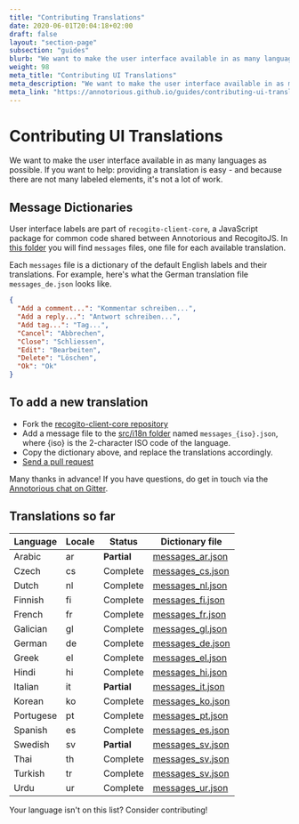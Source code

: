 ```yaml
---
title: "Contributing Translations"
date: 2020-06-01T20:04:18+02:00
draft: false
layout: "section-page"
subsection: "guides"
blurb: "We want to make the user interface available in as many languages as possible. If you want to help: contributing a translation is easy. This guide explains how."
weight: 98
meta_title: "Contributing UI Translations"
meta_description: "We want to make the user interface available in as many languages as possible. If you want to help: contributing a translation is easy. This guide explains how"
meta_link: "https://annotorious.github.io/guides/contributing-ui-translations"
---
```


# Contributing UI Translations

We want to make the user interface available in as many languages as possible. If you want to help: providing a translation is easy - and because there are not many labeled elements, it's not a lot of work.

## Message Dictionaries

User interface labels are part of `recogito-client-core`, a JavaScript package for common code shared between
Annotorious and RecogitoJS. In [this folder](https://github.com/recogito/recogito-client-core/tree/main/src/i18n) 
you will find `messages` files, one file for each available translation. 

Each `messages` file is a dictionary of the default English labels and their translations. For example, 
here's what the German translation file `messages_de.json` looks like.

```json
{
  "Add a comment...": "Kommentar schreiben...",
  "Add a reply...": "Antwort schreiben...",
  "Add tag...": "Tag...",
  "Cancel": "Abbrechen",
  "Close": "Schliessen",
  "Edit": "Bearbeiten",
  "Delete": "Löschen",
  "Ok": "Ok"
}
``` 

## To add a new translation

- Fork the [recogito-client-core repository](https://github.com/recogito/recogito-client-core)
- Add a message file to the [src/i18n folder](https://github.com/recogito/recogito-client-core/tree/main/src/i18n) named `messages_{iso}.json`, where {iso} is the 2-character ISO code of
  the language.
- Copy the dictionary above, and replace the translations accordingly.
- [Send a pull request](https://www.freecodecamp.org/news/how-to-make-your-first-pull-request-on-github-3/)

Many thanks in advance! If you have questions, do get in touch via the [Annotorious chat on Gitter](https://gitter.im/recogito/annotorious). 

## Translations so far

| Language | Locale | Status | Dictionary file |
|--------|----------|--------|-----------------|
| Arabic | ar  | __Partial__ | [messages_ar.json](https://github.com/recogito/recogito-client-core/blob/main/src/i18n/messages_ar.json) |
| Czech | cs | Complete | [messages_cs.json](https://github.com/recogito/recogito-client-core/blob/main/src/i18n/messages_cs.json) |
| Dutch | nl | Complete | [messages_nl.json](https://github.com/recogito/recogito-client-core/blob/main/src/i18n/messages_nl.json) |
| Finnish | fi | Complete | [messages_fi.json](https://github.com/recogito/recogito-client-core/blob/main/src/i18n/messages_fi.json) |
| French | fr | Complete | [messages_fr.json](https://github.com/recogito/recogito-client-core/blob/main/src/i18n/messages_fr.json) |
| Galician | gl | Complete  | [messages_gl.json](https://github.com/recogito/recogito-client-core/blob/main/src/i18n/messages_gl.json) |
| German | de   | Complete  | [messages_de.json](https://github.com/recogito/recogito-client-core/blob/main/src/i18n/messages_de.json) |
| Greek | el   | Complete  | [messages_el.json](https://github.com/recogito/recogito-client-core/blob/main/src/i18n/messages_el.json) |
| Hindi | hi | Complete   | [messages_hi.json](https://github.com/recogito/recogito-client-core/blob/main/src/i18n/messages_hi.json) |
| Italian | it | __Partial__ | [messages_it.json](https://github.com/recogito/recogito-client-core/blob/main/src/i18n/messages_it.json) |
| Korean | ko | Complete | [messages_ko.json](https://github.com/recogito/recogito-client-core/blob/main/src/i18n/messages_ko.json) |
| Portugese | pt | Complete | [messages_pt.json](https://github.com/recogito/recogito-client-core/blob/main/src/i18n/messages_pt.json) |
| Spanish | es  | Complete  | [messages_es.json](https://github.com/recogito/recogito-client-core/blob/main/src/i18n/messages_es.json) |
| Swedish | sv | __Partial__ | [messages_sv.json](https://github.com/recogito/recogito-client-core/blob/main/src/i18n/messages_sv.json) |
| Thai | th | Complete | [messages_sv.json](https://github.com/recogito/recogito-client-core/blob/main/src/i18n/messages_th.json) |
| Turkish | tr | Complete | [messages_sv.json](https://github.com/recogito/recogito-client-core/blob/main/src/i18n/messages_tr.json) |
| Urdu | ur | Complete   | [messages_ur.json](https://github.com/recogito/recogito-client-core/blob/main/src/i18n/messages_ur.json) |

Your language isn't on this list? Consider contributing!

